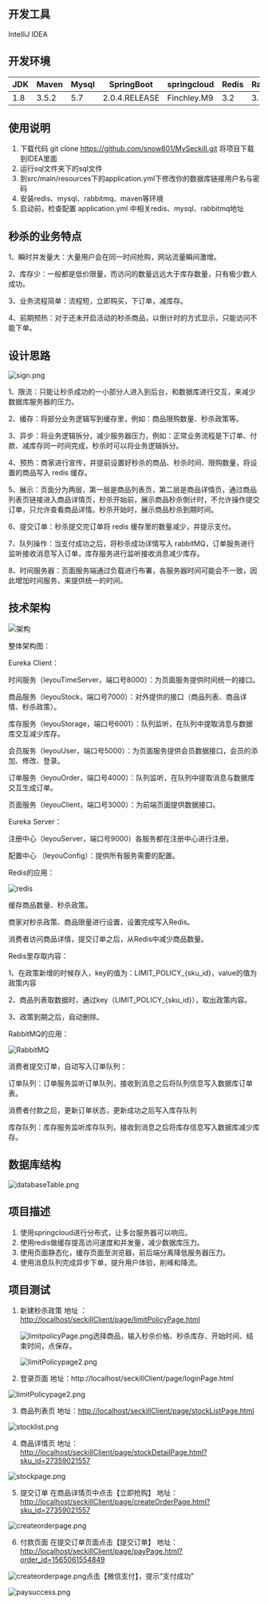 

## 开发工具 

IntelliJ IDEA 

## 开发环境				

| JDK  | Maven | Mysql | SpringBoot    | springcloud | Redis | RabbitMQ |
| ---- | ----- | ----- | ------------- | ----------- | ----- | -------- |
| 1.8  | 3.5.2 | 5.7   | 2.0.4.RELEASE | Finchley.M9 | 3.2   | 3.7.14   |

## 使用说明

1. 下载代码 git clone https://github.com/snow801/MySeckill.git 将项目下载到IDEA里面
2. 运行sql文件夹下的sql文件
3. 到src/main/resources下的application.yml下修改你的数据库链接用户名与密码
4. 安装redis、mysql、rabbitmq、maven等环境
5. 启动前，检查配置 application.yml 中相关redis、mysql、rabbitmq地址

## 秒杀的业务特点

1、瞬时并发量大：大量用户会在同一时间抢购，网站流量瞬间激增。

2、库存少：一般都是低价限量，而访问的数量远远大于库存数量，只有极少数人成功。

3、业务流程简单：流程短，立即购买，下订单，减库存。

4、前期预热：对于还未开启活动的秒杀商品，以倒计时的方式显示，只能访问不能下单。

## 设计思路

![sign.png](assets/sign.png)

1、限流：只能让秒杀成功的一小部分人进入到后台，和数据库进行交互，来减少数据库服务器的压力。

2、缓存：将部分业务逻辑写到缓存里，例如：商品限购数量、秒杀政策等。

3、异步：将业务逻辑拆分，减少服务器压力，例如：正常业务流程是下订单、付款、减库存同一时间完成，秒杀时可以将业务逻辑拆分。

4、预热：商家进行宣传，并提前设置好秒杀的商品、秒杀时间、限购数量，将设置的商品写入 redis 缓存。

5、展示：页面分为两层，第一层是商品列表页，第二层是商品详情页，通过商品列表页链接进入商品详情页，秒杀开始前，展示商品秒杀倒计时，不允许操作提交订单，只允许查看商品详情。秒杀开始时，展示商品秒杀到期时间。

6、提交订单：秒杀提交完订单将 redis 缓存里的数量减少，并提示支付。

7、队列操作：当支付成功之后，将秒杀成功详情写入 rabbitMQ，订单服务进行监听接收消息写入订单，库存服务进行监听接收消息减少库存。

8、时间服务器：页面服务端通过负载进行布署，各服务器时间可能会不一致，因此增加时间服务，来提供统一的时间。

## 技术架构

![架构](assets/架构.png)

整体架构图：

Eureka Client：

时间服务（leyouTimeServer，端口号8000）：为页面服务提供时间统一的接口。

商品服务（leyouStock，端口号7000）：对外提供的接口（商品列表、商品详情、秒杀政策）。

库存服务（leyouStorage，端口号6001）：队列监听，在队列中提取消息与数据库交互减少库存。

会员服务（leyouUser，端口号5000）：为页面服务提供会员数据接口，会员的添加、修改、登录。

订单服务（leyouOrder，端口号4000）：队列监听，在队列中提取消息与数据库交互生成订单。

页面服务（leyouClient，端口号3000）：为前端页面提供数据接口。

Eureka Server：

注册中心（leyouServer，端口号9000）各服务都在注册中心进行注册。

配置中心 （leyouConfig）：提供所有服务需要的配置。



Redis的应用：

![redis](assets/redis.png)

缓存商品数量、秒杀政策。

商家对秒杀政策、商品限量进行设置，设置完成写入Redis。

消费者访问商品详情，提交订单之后，从Redis中减少商品数量。



Redis里存取内容：

1、在政策新增的时候存入，key的值为：LIMIT_POLICY_{sku_id}，value的值为政策内容

2、商品列表取数据时，通过key（LIMIT_POLICY_{sku_id}），取出政策内容。

3、政策到期之后，自动删除。



RabbitMQ的应用：

![RabbitMQ](assets/RabbitMQ.png)

消费者提交订单，自动写入订单队列：

订单队列：订单服务监听订单队列，接收到消息之后将队列信息写入数据库订单表。

消费者付款之后，更新订单状态，更新成功之后写入库存队列

库存队列：库存服务监听库存队列，接收到消息之后将库存信息写入数据库减少库存。

## 数据库结构 

![databaseTable.png](assets/databaseTable.png)

## 项目描述

1. 使用springcloud进行分布式，让多台服务器可以响应。
2. 使用redis做缓存提高访问速度和并发量，减少数据库压力。
3. 使用页面静态化，缓存页面至浏览器，前后端分离降低服务器压力。
4. 使用消息队列完成异步下单，提升用户体验，削峰和降流。

## 项目测试
1. 新建秒杀政策
	地址 ： <http://localhost/seckillClient/page/limitPolicyPage.html>
	
	![limitpolicyPage.png](assets\limitpolicyPage.png)选择商品，输入秒杀价格、秒杀库存、开始时间、结束时间，点保存。
	
	![limitPolicypage2.png](assets\limitpolicyPage2.png)
	
2. 登录页面
    地址：http://localhost/seckillClient/page/loginPage.html

  ![limitPolicypage2.png](assets\limitpolicyPage2.png)

3. 商品列表页
    地址：<http://localhost/seckillClient/page/stockListPage.html>

  ![stocklist.png](assets/stocklist.png)

4. 商品详情页
    地址：<http://localhost/seckillClient/page/stockDetailPage.html?sku_id=27359021557>

  ![stockpage.png](assets/stockpage.png)

5. 提交订单
    在商品详情页中点击【立即抢购】
    地址：<http://localhost/seckillClient/page/createOrderPage.html?sku_id=27359021557>

  ![createorderpage.png](assets/createorderpage.png)

6. 付款页面
    在提交订单页面点击【提交订单】
    地址：<http://localhost/seckillClient/page/payPage.html?order_id=1565061554849>

  ![createorderpage.png](assets/createorderpage.png)点击【微信支付】，提示“支付成功”

  ![paysuccess.png](assets/paysuccess.png)

  